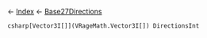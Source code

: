 ← [Index](Api-Index) ← [Base27Directions](VRageMath.Base27Directions)

```csharp[Vector3I[]](VRageMath.Vector3I[]) DirectionsInt```